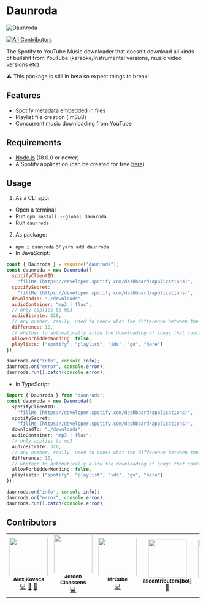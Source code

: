 # Daunroda

![Daunroda](https://i.imgur.com/F3H2vci.png)

<!-- ALL-CONTRIBUTORS-BADGE:START - Do not remove or modify this section -->

[![All Contributors](https://img.shields.io/badge/all_contributors-5-orange.svg?style=flat-square)](#contributors-)

<!-- ALL-CONTRIBUTORS-BADGE:END -->

The Spotify to YouTube Music downloader that doesn't download all kinds of
bullshit from YouTube (karaoke/instrumental versions, music video versions etc)

⚠️ This package is still in beta so expect things to break!

## Features

- Spotify metadata embedded in files
- Playlist file creation (.m3u8)
- Concurrent music downloading from YouTube

## Requirements

- [Node.js](https://nodejs.org/en/download/) (18.0.0 or newer)
- A Spotify application (can be created for free
  [here](https://developer.spotify.com/dashboard/applications))

## Usage

1. As a CLI app:

- Open a terminal
- Run `npm install --global daunroda`
- Run `daunroda`

2. As package:

- `npm i daunroda` or `yarn add daunroda`
- In JavaScript:

```js
const { Daunroda } = require("daunroda");
const daunroda = new Daunroda({
  spotifyClientID:
    "fillMe (https://developer.spotify.com/dashboard/applications)",
  spotifySecret:
    "fillMe (https://developer.spotify.com/dashboard/applications)",
  downloadTo: "./downloads",
  audioContainer: "mp3 | flac",
  // only applies to mp3
  audioBitrate: 320,
  // any number, really, used to check what the difference between the Spotify version and YouTube Music version is in length, and if it's higher than the percentage specified here it will be skipped
  difference: 10,
  // whether to automatically allow the downloading of songs that contain forbidden wording on YouTube (such as live, karaoke, instrumental etc), if disabled you will be prompted if you want to download anyway or not
  allowForbiddenWording: false,
  playlists: ["spotify", "playlist", "ids", "go", "here"]
});

daunroda.on("info", console.info);
daunroda.on("error", console.error);
daunroda.run().catch(console.error);
```

- In TypeScript:

```ts
import { Daunroda } from "daunroda";
const daunroda = new Daunroda({
  spotifyClientID:
    "fillMe (https://developer.spotify.com/dashboard/applications)",
  spotifySecret:
    "fillMe (https://developer.spotify.com/dashboard/applications)",
  downloadTo: "./downloads",
  audioContainer: "mp3 | flac",
  // only applies to mp3
  audioBitrate: 320,
  // any number, really, used to check what the difference between the Spotify version and YouTube Music version is in length, and if it's higher than the percentage specified here it will be skipped
  difference: 10,
  // whether to automatically allow the downloading of songs that contain forbidden wording on YouTube (such as live, karaoke, instrumental etc), if disabled you will be prompted if you want to download anyway or not
  allowForbiddenWording: false,
  playlists: ["spotify", "playlist", "ids", "go", "here"]
});

daunroda.on("info", console.info);
daunroda.on("error", console.error);
daunroda.run().catch(console.error);
```

## Contributors

<!-- ALL-CONTRIBUTORS-LIST:START - Do not remove or modify this section -->
<!-- prettier-ignore-start -->
<!-- markdownlint-disable -->
<table>
  <tr>
    <td align="center"><a href="https://github.com/alexthemaster"><img src="https://avatars.githubusercontent.com/u/31011461?v=4?s=100" width="100px;" alt=""/><br /><sub><b>Alex Kovacs</b></sub></a><br /><a href="https://github.com/alexthemaster/daunroda/commits?author=alexthemaster" title="Code">💻</a> <a href="#ideas-alexthemaster" title="Ideas, Planning, & Feedback">🤔</a> <a href="#maintenance-alexthemaster" title="Maintenance">🚧</a></td>
    <td align="center"><a href="https://favware.tech/"><img src="https://avatars.githubusercontent.com/u/4019718?v=4?s=100" width="100px;" alt=""/><br /><sub><b>Jeroen Claassens</b></sub></a><br /><a href="https://github.com/alexthemaster/daunroda/commits?author=favna" title="Code">💻</a></td>
    <td align="center"><a href="http://mrcube.live"><img src="https://avatars.githubusercontent.com/u/25201357?v=4?s=100" width="100px;" alt=""/><br /><sub><b>MrCube</b></sub></a><br /><a href="https://github.com/alexthemaster/daunroda/commits?author=ItsMrCube" title="Code">💻</a></td>
    <td align="center"><a href="https://github.com/apps/allcontributors"><img src="https://avatars.githubusercontent.com/in/23186?v=4?s=100" width="100px;" alt=""/><br /><sub><b>allcontributors[bot]</b></sub></a><br /><a href="https://github.com/alexthemaster/daunroda/commits?author=allcontributors[bot]" title="Documentation">📖</a></td>
    <td align="center"><a href="https://igerman.cc/"><img src="https://avatars.githubusercontent.com/u/36676880?v=4?s=100" width="100px;" alt=""/><br /><sub><b>iGerman</b></sub></a><br /><a href="https://github.com/alexthemaster/daunroda/issues?q=author%3AiGerman00" title="Bug reports">🐛</a></td>
  </tr>
</table>

<!-- markdownlint-restore -->
<!-- prettier-ignore-end -->

<!-- ALL-CONTRIBUTORS-LIST:END -->

